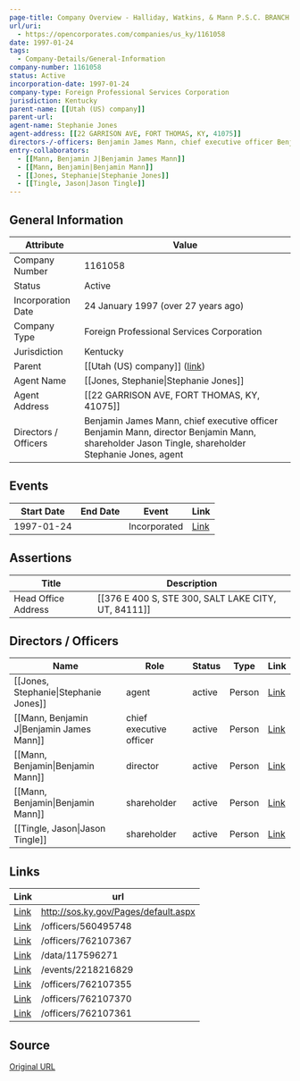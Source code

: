 ```yaml
---
page-title: Company Overview - Halliday, Watkins, & Mann P.S.C. BRANCH (Kentucky - 1161058)
url/uri:
  - https://opencorporates.com/companies/us_ky/1161058
date: 1997-01-24
tags:
  - Company-Details/General-Information
company-number: 1161058
status: Active
incorporation-date: 1997-01-24
company-type: Foreign Professional Services Corporation
jurisdiction: Kentucky
parent-name: [[Utah (US) company]]
parent-url: 
agent-name: Stephanie Jones
agent-address: [[22 GARRISON AVE, FORT THOMAS, KY, 41075]]
directors-/-officers: Benjamin James Mann, chief executive officer Benjamin Mann, director Benjamin Mann, shareholder Jason Tingle, shareholder Stephanie Jones, agent
entry-collaborators:
  - [[Mann, Benjamin J|Benjamin James Mann]]
  - [[Mann, Benjamin|Benjamin Mann]]
  - [[Jones, Stephanie|Stephanie Jones]]
  - [[Tingle, Jason|Jason Tingle]]
---
```


## General Information
| Attribute          | Value                                       |
|--------------------|---------------------------------------------|
| Company Number     | 1161058                                     |
| Status             | Active                                      |
| Incorporation Date | 24 January 1997 (over 27 years ago)         |
| Company Type       | Foreign Professional Services Corporation   |
| Jurisdiction       | Kentucky                                    |
| Parent             | [[Utah (US) company]] ([link]())            |
| Agent Name         | [[Jones, Stephanie\|Stephanie Jones]]       |
| Agent Address      | [[22 GARRISON AVE, FORT THOMAS, KY, 41075]] |
| Directors / Officers | Benjamin James Mann, chief executive officer Benjamin Mann, director Benjamin Mann, shareholder Jason Tingle, shareholder Stephanie Jones, agent |

## Events

| Start Date | End Date   | Event                                                   | Link |
|------------|------------|-------------------------------------------------------|------|
| 1997-01-24 |            | Incorporated                                            | [Link](https://opencorporates.com/events/2218216829) |

## Assertions
| Title               | Description                                             |
|---------------------|---------------------------------------------------------|
| Head Office Address | [[376 E 400 S, STE 300, SALT LAKE CITY, UT, 84111]]     |

## Directors / Officers
| Name                 | Role            | Status     | Type        | Link |
|----------------------|-----------------|------------|-------------|------|
| [[Jones, Stephanie\|Stephanie Jones]] | agent           | active     | Person      | [Link](https://opencorporates.com/officers/560495748) |
| [[Mann, Benjamin J\|Benjamin James Mann]] | chief executive officer | active     | Person      | [Link](https://opencorporates.com/officers/762107355) |
| [[Mann, Benjamin\|Benjamin Mann]] | director        | active     | Person      | [Link](https://opencorporates.com/officers/762107361) |
| [[Mann, Benjamin\|Benjamin Mann]] | shareholder     | active     | Person      | [Link](https://opencorporates.com/officers/762107367) |
| [[Tingle, Jason\|Jason Tingle]] | shareholder     | active     | Person      | [Link](https://opencorporates.com/officers/762107370) |

## Links
| Link   | url                            
|--------|--------------------------------|
| [Link](http://sos.ky.gov/Pages/default.aspx) |http://sos.ky.gov/Pages/default.aspx|
| [Link](/officers/560495748) |/officers/560495748           |
| [Link](/officers/762107367) |/officers/762107367           |
| [Link](/data/117596271) |/data/117596271               |
| [Link](/events/2218216829) |/events/2218216829            |
| [Link](/officers/762107355) |/officers/762107355           |
| [Link](/officers/762107370) |/officers/762107370           |
| [Link](/officers/762107361) |/officers/762107361           |

## Source
[Original URL](https://opencorporates.com/companies/us_ky/1161058)
